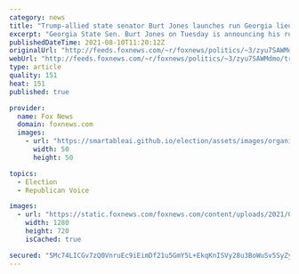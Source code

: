 ```yaml
---
category: news
title: "Trump-allied state senator Burt Jones launches run Georgia lieutenant governor"
excerpt: "Georgia State Sen. Burt Jones on Tuesday is announcing his run for lieutenant governor of the state, setting the Trump-supported local official up for a GOP primary battle with another state senator seeking the office who's been attacked by the former president."
publishedDateTime: 2021-08-10T11:20:12Z
originalUrl: "http://feeds.foxnews.com/~r/foxnews/politics/~3/zyu7SAWMdmo/trump-state-senator-burt-jones-georgia-lieutenant-governor"
webUrl: "http://feeds.foxnews.com/~r/foxnews/politics/~3/zyu7SAWMdmo/trump-state-senator-burt-jones-georgia-lieutenant-governor"
type: article
quality: 151
heat: 151
published: true

provider:
  name: Fox News
  domain: foxnews.com
  images:
    - url: "https://smartableai.github.io/election/assets/images/organizations/foxnews.com-50x50.jpg"
      width: 50
      height: 50

topics:
  - Election
  - Republican Voice

images:
  - url: "https://static.foxnews.com/foxnews.com/content/uploads/2021/08/Sen.-Burt-Jones.jpg"
    width: 1280
    height: 720
    isCached: true

secured: "5Mc74LICGv7zQ0VnruEc9iEimDf21u5GmY5L+EkqKnISVy28u3BoWuSv5SyZyWi4Si1a33Y4CZ9LFAVK7fWuiHD4wG+Epmk9ifZR7ZThnl9i+ZFPsLV/AhL1w3q/W6YTUMVsBUtK1v1/FdQGQmizYlXhu0YchxQ/+Lfik1TDhMxvm+ilHc3VSbEur8BXA1GvYrmrI2LJDDEyk0mlrQD/DcwKCK9bdmvCrHTut4Qj+Ce0qbGCsxk8/PNBYsrCXDNqBYwDc8PFL4ai3941Q9bjUZDqk4wVlzaczn0ew/RDZhoAUvDyCSEAZNi1cnamMr51xm/9JIBRoyaK2+xFm68FyqKF029TRifnoyZOHHSrmsI=;ytq8R6ocVVGozfJJnntjWQ=="
---
```


